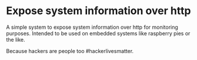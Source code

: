 # Expose system information over http

A simple system to expose system information over http for monitoring purposes.
Intended to be used on embedded systems like raspberry pies or the like.

Because hackers are people too #hackerlivesmatter.
